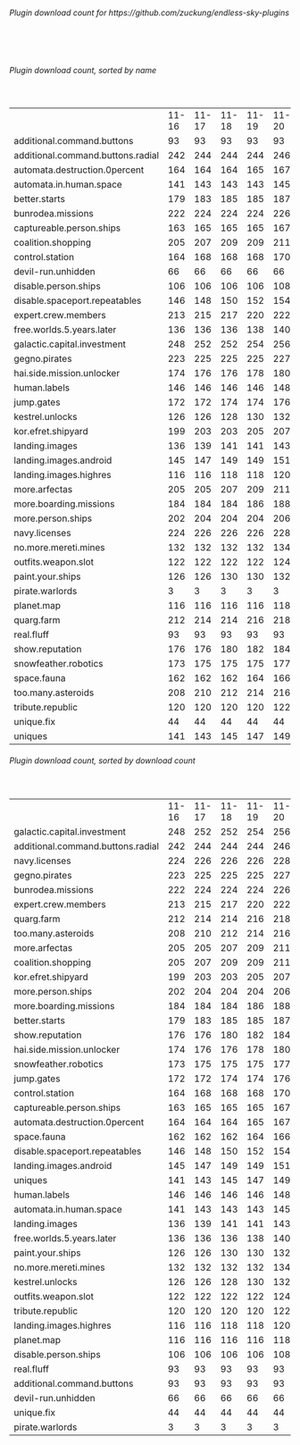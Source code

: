 <h6>Plugin download count for https://github.com/zuckung/endless-sky-plugins</h6><br>
<br>
<h6>Plugin download count, sorted by name</h6><sub><sup><br>
<table>
	<tr>
		<td></td>
		<td>11-16</td>
		<td>11-17</td>
		<td>11-18</td>
		<td>11-19</td>
		<td>11-20</td>
		<td>11-21</td>
		<td>11-22</td>
		<td>today +</td>
	</tr>
	<tr>
		<td>additional.command.buttons</td>
		<td>93</td>
		<td>93</td>
		<td>93</td>
		<td>93</td>
		<td>93</td>
		<td>93</td>
		<td>93</td>
		<td></td>
	</tr>
	<tr>
		<td>additional.command.buttons.radial</td>
		<td>242</td>
		<td>244</td>
		<td>244</td>
		<td>244</td>
		<td>246</td>
		<td>248</td>
		<td>248</td>
		<td></td>
	</tr>
	<tr>
		<td>automata.destruction.0percent</td>
		<td>164</td>
		<td>164</td>
		<td>164</td>
		<td>165</td>
		<td>167</td>
		<td>167</td>
		<td>167</td>
		<td></td>
	</tr>
	<tr>
		<td>automata.in.human.space</td>
		<td>141</td>
		<td>143</td>
		<td>143</td>
		<td>143</td>
		<td>145</td>
		<td>145</td>
		<td>146</td>
		<td>+ 1</td>
	</tr>
	<tr>
		<td>better.starts</td>
		<td>179</td>
		<td>183</td>
		<td>185</td>
		<td>185</td>
		<td>187</td>
		<td>187</td>
		<td>187</td>
		<td></td>
	</tr>
	<tr>
		<td>bunrodea.missions</td>
		<td>222</td>
		<td>224</td>
		<td>224</td>
		<td>224</td>
		<td>226</td>
		<td>226</td>
		<td>227</td>
		<td>+ 1</td>
	</tr>
	<tr>
		<td>captureable.person.ships</td>
		<td>163</td>
		<td>165</td>
		<td>165</td>
		<td>165</td>
		<td>167</td>
		<td>167</td>
		<td>167</td>
		<td></td>
	</tr>
	<tr>
		<td>coalition.shopping</td>
		<td>205</td>
		<td>207</td>
		<td>209</td>
		<td>209</td>
		<td>211</td>
		<td>211</td>
		<td>211</td>
		<td></td>
	</tr>
	<tr>
		<td>control.station</td>
		<td>164</td>
		<td>168</td>
		<td>168</td>
		<td>168</td>
		<td>170</td>
		<td>170</td>
		<td>170</td>
		<td></td>
	</tr>
	<tr>
		<td>devil-run.unhidden</td>
		<td>66</td>
		<td>66</td>
		<td>66</td>
		<td>66</td>
		<td>66</td>
		<td>66</td>
		<td>66</td>
		<td></td>
	</tr>
	<tr>
		<td>disable.person.ships</td>
		<td>106</td>
		<td>106</td>
		<td>106</td>
		<td>106</td>
		<td>108</td>
		<td>108</td>
		<td>108</td>
		<td></td>
	</tr>
	<tr>
		<td>disable.spaceport.repeatables</td>
		<td>146</td>
		<td>148</td>
		<td>150</td>
		<td>152</td>
		<td>154</td>
		<td>156</td>
		<td>156</td>
		<td></td>
	</tr>
	<tr>
		<td>expert.crew.members</td>
		<td>213</td>
		<td>215</td>
		<td>217</td>
		<td>220</td>
		<td>222</td>
		<td>222</td>
		<td>223</td>
		<td>+ 1</td>
	</tr>
	<tr>
		<td>free.worlds.5.years.later</td>
		<td>136</td>
		<td>136</td>
		<td>136</td>
		<td>138</td>
		<td>140</td>
		<td>140</td>
		<td>140</td>
		<td></td>
	</tr>
	<tr>
		<td>galactic.capital.investment</td>
		<td>248</td>
		<td>252</td>
		<td>252</td>
		<td>254</td>
		<td>256</td>
		<td>256</td>
		<td>257</td>
		<td>+ 1</td>
	</tr>
	<tr>
		<td>gegno.pirates</td>
		<td>223</td>
		<td>225</td>
		<td>225</td>
		<td>225</td>
		<td>227</td>
		<td>227</td>
		<td>228</td>
		<td>+ 1</td>
	</tr>
	<tr>
		<td>hai.side.mission.unlocker</td>
		<td>174</td>
		<td>176</td>
		<td>176</td>
		<td>178</td>
		<td>180</td>
		<td>180</td>
		<td>181</td>
		<td>+ 1</td>
	</tr>
	<tr>
		<td>human.labels</td>
		<td>146</td>
		<td>146</td>
		<td>146</td>
		<td>146</td>
		<td>148</td>
		<td>148</td>
		<td>148</td>
		<td></td>
	</tr>
	<tr>
		<td>jump.gates</td>
		<td>172</td>
		<td>172</td>
		<td>174</td>
		<td>174</td>
		<td>176</td>
		<td>176</td>
		<td>177</td>
		<td>+ 1</td>
	</tr>
	<tr>
		<td>kestrel.unlocks</td>
		<td>126</td>
		<td>126</td>
		<td>128</td>
		<td>130</td>
		<td>132</td>
		<td>132</td>
		<td>133</td>
		<td>+ 1</td>
	</tr>
	<tr>
		<td>kor.efret.shipyard</td>
		<td>199</td>
		<td>203</td>
		<td>203</td>
		<td>205</td>
		<td>207</td>
		<td>207</td>
		<td>208</td>
		<td>+ 1</td>
	</tr>
	<tr>
		<td>landing.images</td>
		<td>136</td>
		<td>139</td>
		<td>141</td>
		<td>141</td>
		<td>143</td>
		<td>143</td>
		<td>143</td>
		<td></td>
	</tr>
	<tr>
		<td>landing.images.android</td>
		<td>145</td>
		<td>147</td>
		<td>149</td>
		<td>149</td>
		<td>151</td>
		<td>151</td>
		<td>151</td>
		<td></td>
	</tr>
	<tr>
		<td>landing.images.highres</td>
		<td>116</td>
		<td>116</td>
		<td>118</td>
		<td>118</td>
		<td>120</td>
		<td>120</td>
		<td>120</td>
		<td></td>
	</tr>
	<tr>
		<td>more.arfectas</td>
		<td>205</td>
		<td>205</td>
		<td>207</td>
		<td>209</td>
		<td>211</td>
		<td>211</td>
		<td>211</td>
		<td></td>
	</tr>
	<tr>
		<td>more.boarding.missions</td>
		<td>184</td>
		<td>184</td>
		<td>184</td>
		<td>186</td>
		<td>188</td>
		<td>188</td>
		<td>189</td>
		<td>+ 1</td>
	</tr>
	<tr>
		<td>more.person.ships</td>
		<td>202</td>
		<td>204</td>
		<td>204</td>
		<td>204</td>
		<td>206</td>
		<td>206</td>
		<td>207</td>
		<td>+ 1</td>
	</tr>
	<tr>
		<td>navy.licenses</td>
		<td>224</td>
		<td>226</td>
		<td>226</td>
		<td>226</td>
		<td>228</td>
		<td>228</td>
		<td>229</td>
		<td>+ 1</td>
	</tr>
	<tr>
		<td>no.more.mereti.mines</td>
		<td>132</td>
		<td>132</td>
		<td>132</td>
		<td>132</td>
		<td>134</td>
		<td>134</td>
		<td>134</td>
		<td></td>
	</tr>
	<tr>
		<td>outfits.weapon.slot</td>
		<td>122</td>
		<td>122</td>
		<td>122</td>
		<td>122</td>
		<td>124</td>
		<td>124</td>
		<td>125</td>
		<td>+ 1</td>
	</tr>
	<tr>
		<td>paint.your.ships</td>
		<td>126</td>
		<td>126</td>
		<td>130</td>
		<td>130</td>
		<td>132</td>
		<td>132</td>
		<td>134</td>
		<td>+ 2</td>
	</tr>
	<tr>
		<td>pirate.warlords</td>
		<td>3</td>
		<td>3</td>
		<td>3</td>
		<td>3</td>
		<td>3</td>
		<td>3</td>
		<td>3</td>
		<td></td>
	</tr>
	<tr>
		<td>planet.map</td>
		<td>116</td>
		<td>116</td>
		<td>116</td>
		<td>116</td>
		<td>118</td>
		<td>118</td>
		<td>118</td>
		<td></td>
	</tr>
	<tr>
		<td>quarg.farm</td>
		<td>212</td>
		<td>214</td>
		<td>214</td>
		<td>216</td>
		<td>218</td>
		<td>218</td>
		<td>218</td>
		<td></td>
	</tr>
	<tr>
		<td>real.fluff</td>
		<td>93</td>
		<td>93</td>
		<td>93</td>
		<td>93</td>
		<td>93</td>
		<td>93</td>
		<td>93</td>
		<td></td>
	</tr>
	<tr>
		<td>show.reputation</td>
		<td>176</td>
		<td>176</td>
		<td>180</td>
		<td>182</td>
		<td>184</td>
		<td>184</td>
		<td>184</td>
		<td></td>
	</tr>
	<tr>
		<td>snowfeather.robotics</td>
		<td>173</td>
		<td>175</td>
		<td>175</td>
		<td>175</td>
		<td>177</td>
		<td>177</td>
		<td>178</td>
		<td>+ 1</td>
	</tr>
	<tr>
		<td>space.fauna</td>
		<td>162</td>
		<td>162</td>
		<td>162</td>
		<td>164</td>
		<td>166</td>
		<td>166</td>
		<td>166</td>
		<td></td>
	</tr>
	<tr>
		<td>too.many.asteroids</td>
		<td>208</td>
		<td>210</td>
		<td>212</td>
		<td>214</td>
		<td>216</td>
		<td>216</td>
		<td>216</td>
		<td></td>
	</tr>
	<tr>
		<td>tribute.republic</td>
		<td>120</td>
		<td>120</td>
		<td>120</td>
		<td>120</td>
		<td>122</td>
		<td>122</td>
		<td>122</td>
		<td></td>
	</tr>
	<tr>
		<td>unique.fix</td>
		<td>44</td>
		<td>44</td>
		<td>44</td>
		<td>44</td>
		<td>44</td>
		<td>44</td>
		<td>44</td>
		<td></td>
	</tr>
	<tr>
		<td>uniques</td>
		<td>141</td>
		<td>143</td>
		<td>145</td>
		<td>147</td>
		<td>149</td>
		<td>149</td>
		<td>150</td>
		<td>+ 1</td>
	</tr>
</table>
</sub></sup>
<h6>Plugin download count, sorted by download count</h6><sub><sup><br>
<table>
	<tr>
		<td></td>
		<td>11-16</td>
		<td>11-17</td>
		<td>11-18</td>
		<td>11-19</td>
		<td>11-20</td>
		<td>11-21</td>
		<td>11-22</td>
		<td>today +</td>
	</tr>
	<tr>
		<td>galactic.capital.investment</td>
		<td>248</td>
		<td>252</td>
		<td>252</td>
		<td>254</td>
		<td>256</td>
		<td>256</td>
		<td>257</td>
		<td>+ 1</td>
	</tr>
	<tr>
		<td>additional.command.buttons.radial</td>
		<td>242</td>
		<td>244</td>
		<td>244</td>
		<td>244</td>
		<td>246</td>
		<td>248</td>
		<td>248</td>
		<td></td>
	</tr>
	<tr>
		<td>navy.licenses</td>
		<td>224</td>
		<td>226</td>
		<td>226</td>
		<td>226</td>
		<td>228</td>
		<td>228</td>
		<td>229</td>
		<td>+ 1</td>
	</tr>
	<tr>
		<td>gegno.pirates</td>
		<td>223</td>
		<td>225</td>
		<td>225</td>
		<td>225</td>
		<td>227</td>
		<td>227</td>
		<td>228</td>
		<td>+ 1</td>
	</tr>
	<tr>
		<td>bunrodea.missions</td>
		<td>222</td>
		<td>224</td>
		<td>224</td>
		<td>224</td>
		<td>226</td>
		<td>226</td>
		<td>227</td>
		<td>+ 1</td>
	</tr>
	<tr>
		<td>expert.crew.members</td>
		<td>213</td>
		<td>215</td>
		<td>217</td>
		<td>220</td>
		<td>222</td>
		<td>222</td>
		<td>223</td>
		<td>+ 1</td>
	</tr>
	<tr>
		<td>quarg.farm</td>
		<td>212</td>
		<td>214</td>
		<td>214</td>
		<td>216</td>
		<td>218</td>
		<td>218</td>
		<td>218</td>
		<td></td>
	</tr>
	<tr>
		<td>too.many.asteroids</td>
		<td>208</td>
		<td>210</td>
		<td>212</td>
		<td>214</td>
		<td>216</td>
		<td>216</td>
		<td>216</td>
		<td></td>
	</tr>
	<tr>
		<td>more.arfectas</td>
		<td>205</td>
		<td>205</td>
		<td>207</td>
		<td>209</td>
		<td>211</td>
		<td>211</td>
		<td>211</td>
		<td></td>
	</tr>
	<tr>
		<td>coalition.shopping</td>
		<td>205</td>
		<td>207</td>
		<td>209</td>
		<td>209</td>
		<td>211</td>
		<td>211</td>
		<td>211</td>
		<td></td>
	</tr>
	<tr>
		<td>kor.efret.shipyard</td>
		<td>199</td>
		<td>203</td>
		<td>203</td>
		<td>205</td>
		<td>207</td>
		<td>207</td>
		<td>208</td>
		<td>+ 1</td>
	</tr>
	<tr>
		<td>more.person.ships</td>
		<td>202</td>
		<td>204</td>
		<td>204</td>
		<td>204</td>
		<td>206</td>
		<td>206</td>
		<td>207</td>
		<td>+ 1</td>
	</tr>
	<tr>
		<td>more.boarding.missions</td>
		<td>184</td>
		<td>184</td>
		<td>184</td>
		<td>186</td>
		<td>188</td>
		<td>188</td>
		<td>189</td>
		<td>+ 1</td>
	</tr>
	<tr>
		<td>better.starts</td>
		<td>179</td>
		<td>183</td>
		<td>185</td>
		<td>185</td>
		<td>187</td>
		<td>187</td>
		<td>187</td>
		<td></td>
	</tr>
	<tr>
		<td>show.reputation</td>
		<td>176</td>
		<td>176</td>
		<td>180</td>
		<td>182</td>
		<td>184</td>
		<td>184</td>
		<td>184</td>
		<td></td>
	</tr>
	<tr>
		<td>hai.side.mission.unlocker</td>
		<td>174</td>
		<td>176</td>
		<td>176</td>
		<td>178</td>
		<td>180</td>
		<td>180</td>
		<td>181</td>
		<td>+ 1</td>
	</tr>
	<tr>
		<td>snowfeather.robotics</td>
		<td>173</td>
		<td>175</td>
		<td>175</td>
		<td>175</td>
		<td>177</td>
		<td>177</td>
		<td>178</td>
		<td>+ 1</td>
	</tr>
	<tr>
		<td>jump.gates</td>
		<td>172</td>
		<td>172</td>
		<td>174</td>
		<td>174</td>
		<td>176</td>
		<td>176</td>
		<td>177</td>
		<td>+ 1</td>
	</tr>
	<tr>
		<td>control.station</td>
		<td>164</td>
		<td>168</td>
		<td>168</td>
		<td>168</td>
		<td>170</td>
		<td>170</td>
		<td>170</td>
		<td></td>
	</tr>
	<tr>
		<td>captureable.person.ships</td>
		<td>163</td>
		<td>165</td>
		<td>165</td>
		<td>165</td>
		<td>167</td>
		<td>167</td>
		<td>167</td>
		<td></td>
	</tr>
	<tr>
		<td>automata.destruction.0percent</td>
		<td>164</td>
		<td>164</td>
		<td>164</td>
		<td>165</td>
		<td>167</td>
		<td>167</td>
		<td>167</td>
		<td></td>
	</tr>
	<tr>
		<td>space.fauna</td>
		<td>162</td>
		<td>162</td>
		<td>162</td>
		<td>164</td>
		<td>166</td>
		<td>166</td>
		<td>166</td>
		<td></td>
	</tr>
	<tr>
		<td>disable.spaceport.repeatables</td>
		<td>146</td>
		<td>148</td>
		<td>150</td>
		<td>152</td>
		<td>154</td>
		<td>156</td>
		<td>156</td>
		<td></td>
	</tr>
	<tr>
		<td>landing.images.android</td>
		<td>145</td>
		<td>147</td>
		<td>149</td>
		<td>149</td>
		<td>151</td>
		<td>151</td>
		<td>151</td>
		<td></td>
	</tr>
	<tr>
		<td>uniques</td>
		<td>141</td>
		<td>143</td>
		<td>145</td>
		<td>147</td>
		<td>149</td>
		<td>149</td>
		<td>150</td>
		<td>+ 1</td>
	</tr>
	<tr>
		<td>human.labels</td>
		<td>146</td>
		<td>146</td>
		<td>146</td>
		<td>146</td>
		<td>148</td>
		<td>148</td>
		<td>148</td>
		<td></td>
	</tr>
	<tr>
		<td>automata.in.human.space</td>
		<td>141</td>
		<td>143</td>
		<td>143</td>
		<td>143</td>
		<td>145</td>
		<td>145</td>
		<td>146</td>
		<td>+ 1</td>
	</tr>
	<tr>
		<td>landing.images</td>
		<td>136</td>
		<td>139</td>
		<td>141</td>
		<td>141</td>
		<td>143</td>
		<td>143</td>
		<td>143</td>
		<td></td>
	</tr>
	<tr>
		<td>free.worlds.5.years.later</td>
		<td>136</td>
		<td>136</td>
		<td>136</td>
		<td>138</td>
		<td>140</td>
		<td>140</td>
		<td>140</td>
		<td></td>
	</tr>
	<tr>
		<td>paint.your.ships</td>
		<td>126</td>
		<td>126</td>
		<td>130</td>
		<td>130</td>
		<td>132</td>
		<td>132</td>
		<td>134</td>
		<td>+ 2</td>
	</tr>
	<tr>
		<td>no.more.mereti.mines</td>
		<td>132</td>
		<td>132</td>
		<td>132</td>
		<td>132</td>
		<td>134</td>
		<td>134</td>
		<td>134</td>
		<td></td>
	</tr>
	<tr>
		<td>kestrel.unlocks</td>
		<td>126</td>
		<td>126</td>
		<td>128</td>
		<td>130</td>
		<td>132</td>
		<td>132</td>
		<td>133</td>
		<td>+ 1</td>
	</tr>
	<tr>
		<td>outfits.weapon.slot</td>
		<td>122</td>
		<td>122</td>
		<td>122</td>
		<td>122</td>
		<td>124</td>
		<td>124</td>
		<td>125</td>
		<td>+ 1</td>
	</tr>
	<tr>
		<td>tribute.republic</td>
		<td>120</td>
		<td>120</td>
		<td>120</td>
		<td>120</td>
		<td>122</td>
		<td>122</td>
		<td>122</td>
		<td></td>
	</tr>
	<tr>
		<td>landing.images.highres</td>
		<td>116</td>
		<td>116</td>
		<td>118</td>
		<td>118</td>
		<td>120</td>
		<td>120</td>
		<td>120</td>
		<td></td>
	</tr>
	<tr>
		<td>planet.map</td>
		<td>116</td>
		<td>116</td>
		<td>116</td>
		<td>116</td>
		<td>118</td>
		<td>118</td>
		<td>118</td>
		<td></td>
	</tr>
	<tr>
		<td>disable.person.ships</td>
		<td>106</td>
		<td>106</td>
		<td>106</td>
		<td>106</td>
		<td>108</td>
		<td>108</td>
		<td>108</td>
		<td></td>
	</tr>
	<tr>
		<td>real.fluff</td>
		<td>93</td>
		<td>93</td>
		<td>93</td>
		<td>93</td>
		<td>93</td>
		<td>93</td>
		<td>93</td>
		<td></td>
	</tr>
	<tr>
		<td>additional.command.buttons</td>
		<td>93</td>
		<td>93</td>
		<td>93</td>
		<td>93</td>
		<td>93</td>
		<td>93</td>
		<td>93</td>
		<td></td>
	</tr>
	<tr>
		<td>devil-run.unhidden</td>
		<td>66</td>
		<td>66</td>
		<td>66</td>
		<td>66</td>
		<td>66</td>
		<td>66</td>
		<td>66</td>
		<td></td>
	</tr>
	<tr>
		<td>unique.fix</td>
		<td>44</td>
		<td>44</td>
		<td>44</td>
		<td>44</td>
		<td>44</td>
		<td>44</td>
		<td>44</td>
		<td></td>
	</tr>
	<tr>
		<td>pirate.warlords</td>
		<td>3</td>
		<td>3</td>
		<td>3</td>
		<td>3</td>
		<td>3</td>
		<td>3</td>
		<td>3</td>
		<td></td>
	</tr>
</table>
</sub></sup>
